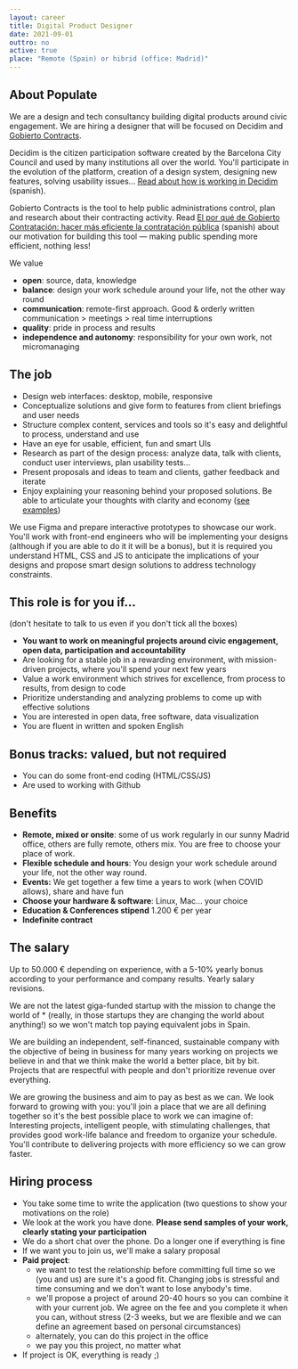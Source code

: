 ```yaml
---
layout: career
title: Digital Product Designer
date: 2021-09-01
outtro: no
active: true
place: "Remote (Spain) or hibrid (office: Madrid)"
---
```



## About Populate

We are a design and tech consultancy building digital products around civic engagement. We are hiring a designer that will be focused on Decidim and [Gobierto Contracts](https://contratos.gobierto.es).

Decidim is the citizen participation software created by the Barcelona City Council and used by many institutions all over the world. You'll participate in the evolution of the platform, creation of a design system, designing new features, solving usability issues... [Read about how is working in Decidim](https://gobierto.es/blog/20180123-decidim-diseno-populate.html#c%C3%B3mo-se-trabaja-en-decidim) (spanish).

Gobierto Contracts is the tool to help public administrations control, plan and research about their contracting activity. Read [El por qué de Gobierto Contratación: hacer más eficiente la contratación pública](https://gobierto.es/blog/20210527-gobierto-contratacion.html) (spanish) about our motivation for building this tool — making public spending more efficient, nothing less!

We value

- **open**: source, data, knowledge
- **balance**: design your work schedule around your life, not the other way round
- **communication**: remote-first approach. Good & orderly written communication > meetings > real time interruptions
- **quality**: pride in process and results
- **independence and autonomy**: responsibility for your own work, not micromanaging


## The job

- Design web interfaces: desktop, mobile, responsive
- Conceptualize solutions and give form to features from client briefings and user needs
- Structure complex content, services and tools so it's easy and delightful to process, understand and use
- Have an eye for usable, efficient, fun and smart UIs
- Research as part of the design process: analyze data, talk with clients, conduct user interviews, plan usability tests...
- Present proposals and ideas to team and clients, gather feedback and iterate
- Enjoy explaining your reasoning behind your proposed solutions. Be able to articulate your thoughts with clarity and economy ([see](https://github.com/decidim/decidim/issues/7894#issuecomment-828472736) [examples](https://github.com/decidim/decidim/issues/3843))

We use Figma and prepare interactive prototypes to showcase our work. You'll work with front-end engineers who will be implementing your designs (although if you are able to do it it will be a bonus), but it is required you understand HTML, CSS and JS to anticipate the implications of your designs and propose smart design solutions to address technology constraints.

## This role is for you if...

(don't hesitate to talk to us even if you don't tick all the boxes)

- **You want to work on meaningful projects around civic engagement, open data, participation and accountability**
- Are looking for a stable job in a rewarding environment, with mission-driven projects, where you'll spend your next few years
- Value a work environment which strives for excellence, from process to results, from design to code
- Prioritize understanding and analyzing problems to come up with effective solutions
- You are interested in open data, free software, data visualization
- You are fluent in written and spoken English

## Bonus tracks: valued, but not required

- You can do some front-end coding (HTML/CSS/JS)
- Are used to working with Github


## Benefits

- **Remote, mixed or onsite**: some of us work regularly in our sunny Madrid office, others are fully remote, others mix. You are free to choose your place of work.
- **Flexible schedule and hours**: You design your work schedule around your life, not the other way round.
- **Events:** We get together a few time a years to work (when COVID allows), share and have fun
- **Choose your hardware & software**: Linux, Mac... your choice
- **Education & Conferences stipend** 1.200 € per year
- **Indefinite contract**


## The salary

Up to 50.000 € depending on experience, with a 5-10% yearly bonus according to your performance and company results. Yearly salary revisions.

We are not the latest giga-funded startup with the mission to change the world of * (really, in those startups they are changing the world about anything!) so we won't match top paying equivalent jobs in Spain.

We are building an independent, self-financed, sustainable company with the objective of being in business for many years working on projects we believe in and that we think make the world a better place, bit by bit. Projects that are respectful with people and don't prioritize revenue over everything.

We are growing the business and aim to pay as best as we can. We look forward to growing with you: you'll join a place that we are all defining together so it's the best possible place to work we can imagine of: Interesting projects, intelligent people, with stimulating challenges, that provides good work-life balance and freedom to organize your schedule. You'll contribute to delivering projects with more efficiency so we can grow faster.



## Hiring process

- You take some time to write the application (two questions to show your motivations on the role)
- We look at the work you have done. **Please send samples of your work, clearly stating your participation**
- We do a short chat over the phone. Do a longer one if everything is fine
- If we want you to join us, we'll make a salary proposal
- **Paid project**:
  - we want to test the relationship before committing full time so we (you and us) are sure it's a good fit. Changing jobs is stressful and time consuming and we don't want to lose anybody's time.
  - we'll propose a project of around 20-40 hours so you can combine it with your current job. We agree on the fee and you complete it when you can, without stress (2-3 weeks, but we are flexible and we can define an agreement based on personal circumstances)
  - alternately, you can do this project in the office
  - we pay you this project, no matter what
- If project is OK, everything is ready ;)


